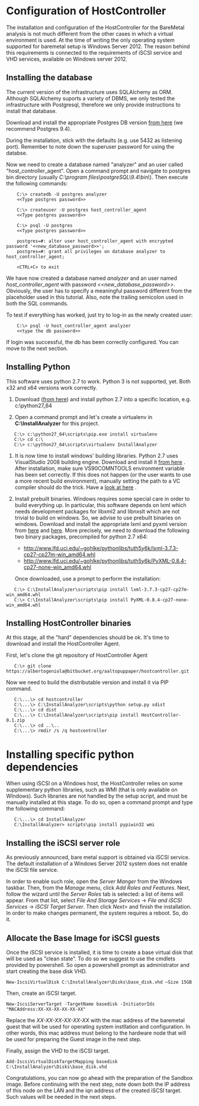 # Configuration of HostController
The installation and configuration of the HostController for the BareMetal analysis is not much different from the other cases in which a virtual environment is used.
At the time of writing the only operating system supported for baremetal setup is Windows Server 2012. The reason behind this requirements is connected to the requirements of iSCSI service and VHD services, available on Windows server 2012.

## Installing the database
The current version of the infrastructure uses SQLAlchemy as ORM. Although SQLAlchemy suports a variety of DBMS, we only tested the infrastructure with Postgresql, therefore we only provide instructions to install that database.

Download and install the appropriate Postgres DB version [from here](https://www.enterprisedb.com/downloads/postgres-postgresql-downloads#windows) (we recommend Postgres 9.4).

During the installation, stick with the defaults (e.g. use 5432 as listening port). Remember to note down the superuser password for using the databse.

Now we need to create a database named "analyzer" and an user called "host_controller_agent". Open a command prompt and navigate to postgres bin directory (usually _C:\program files\postgreSQL\9.4\bin\\_). Then execute the following commands:

```
    C:\> createdb -U postgres analyzer
    <<Type postgres password>>

    C:\> createuser -U postgres host_controller_agent
    <<Type postgres password>>

    C:\> psql -U postgres
    <<Type postgres password>>

    postgres=#: alter user host_controller_agent with encrypted password '<<new_database_password>>';
    postgres=#: grant all privileges on database analyzer to host_controller_agent;

    <CTRL+C> to exit
```

We have now created a database named _analyzer_ and an user named _host\_controller\_agent_ with password _<<new_database_password>>_. Obviously, the user has to specify a meaningful password different from the placeholder used in this tutorial. Also, note the trailing semicolon used in both the SQL commands.

To test if everything has worked, just try to log-in as the newly created user:
```
    C:\> psql -U host_controller_agent analyzer
    <<type the db password>>
```

If login was successful, the db has been correctly configured. You can move to the next section.

## Installing Python
This software uses python 2.7 to work. Python 3 is not supported, yet. Both x32 and x64 versions work correctly.

1. Download ([from here](https://www.python.org/ftp/python/2.7.13/python-2.7.13.amd64.msi)) and install python 2.7 into a specific location, e.g. c:\python27_64

1. Open a command prompt and let's create a virtualenv in **C:\InstallAnalyzer** for this project.
```
   C:\> c:\python27_64\scripts\pip.exe install virtualenv
   C:\> cd c:\
   C:\> c:\python27_64\scripts\virtualenv InstallAnalyzer
```

1. It is now time to install windows' building libraries. Python 2.7 uses VisualStudio 2008 building engine.
   Download and install it [from here](https://www.microsoft.com/en-us/download/details.aspx?id=44266) . After installation, make sure VS90COMNTOOLS environment variable has been set correctly.
   If this does not happen (or the user wants to use a more recent build environment), manually setting the path to a VC compiler should do the trick. Have a [look at here](http://stackoverflow.com/questions/2817869/error-unable-to-find-vcvarsall-bat) .

1. Install prebuilt binaries.
   Windows requires some special care in order to build everything up. In particular, this software depends on lxml which needs development packages for libxml2 and libnxslt which are not trivial to build on windows.
   So, we advise to use prebuilt binaries on windows. Download and install the appropriate lxml and pyxml version from [here](http://www.lfd.uci.edu/~gohlke/pythonlibs/#lxml) and [here](http://www.lfd.uci.edu/~gohlke/pythonlibs/#pyxml).
   More precisely, we need to download the following two binary packages, precompiled for python 2.7 x64:
    - http://www.lfd.uci.edu/~gohlke/pythonlibs/tuth5y6k/lxml-3.7.3-cp27-cp27m-win_amd64.whl
    - http://www.lfd.uci.edu/~gohlke/pythonlibs/tuth5y6k/PyXML-0.8.4-cp27-none-win_amd64.whl

   Once downloaded, use a prompt to perform the installation:
```
   C:\> C:\InstallAnalyzer\scripts\pip install lxml-3.7.3-cp27-cp27m-win_amd64.whl
   C:\> C:\InstallAnalyzer\scripts\pip install PyXML-0.8.4-cp27-none-win_amd64.whl
```

## Installing HostController binaries
At this stage, all the "hard" dependencies should be ok. It's time to download and install the HostController Agent.

First, let's clone the git repository of HostController Agent

```
   C:\> git clone https://albertogeniola@bitbucket.org/aaltopuppaper/hostcontroller.git
```

Now we need to build the distributable version and install it via PIP command.
```
   C:\...\> cd hostcontroller
   C:\...\> C:\InstallAnalyzer\scripts\python setup.py sdist
   C:\...\> cd dist
   C:\...\> C:\InstallAnalyzer\scripts\pip install HostController-0.1.zip
   C:\...\> cd ..\..
   C:\...\> rmdir /s /q hostcontroller
```

# Installing specific python dependencies
When using iSCSI on a Windows host, the HostController relies on some supplementary python libraries, such as WMI (that is only available on WIndows).
Such libraries are not handled by the setup script, and must be manually installed at this stage. To do so, open a command prompt and type the following command:

```
   C:\...\> cd InstallAnalyzer
   C:\InstallAnalyzer> scripts\pip install pypiwin32 wmi
```

## Installing the iSCSI server role
As previously announced, bare metal support is obtained via iSCSI service. The default installation of a Windows Server 2012 system does not enable the iSCSI file service. 

In order to enable such role, open the _Server Manger_ from the Windows taskbar. Then, from the _Manage_ menu, click _Add Roles and Features_.
Next, follow the wizard until the _Server Roles_ tab is selected: a list of items will appear. From that list, select _File And Storage Services_ -> _File and iSCSI Services_ -> _iSCSI Target Server_.
Then click _Next>_ and finish the installation. In order to make changes permanent, the system requires a reboot. So, do it.

## Allocate the Base Image for iSCSI guests
Once the iSCSI service is installed, it is time to create a base virtual disk that will be used as "clean state".
To do so we suggest to use the cmdlets provided by powershell. So open a powershell prompt as administrator and start creating the base disk VHD.

```
New-IscsiVirtualDisk C:\InstallAnalyzer\Disks\base_disk.vhd –Size 15GB
```

Then, create an iSCSI target.

```
New-IscsiServerTarget -TargetName basedisk -InitiatorIds "MACAddress:XX-XX-XX-XX-XX-XX"
```

Replace the _XX-XX-XX-XX-XX-XX_ with the mac address of the baremetal guest that will be used for operating system instllation and configuration.
In other words, this mac address must belong to the hardware node that will be used for preparing the Guest image in the next step. 

Finally, assign the VHD to the iSCSI target.

```
Add-IscsiVirtualDiskTargetMapping basedisk C:\InstallAnalyzer\Disks\base_disk.vhd
```

Congratulations, you can now go ahead with the preparation of the Sandbox image.
Before continuing with the next step, note down both the IP address of this node on the LAN and the iqn address of the created iSCSI target. 
Such values will be needed in the next steps.